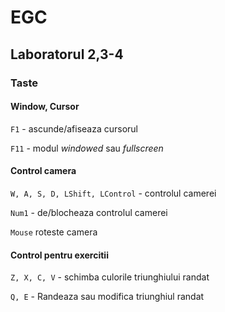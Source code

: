 # EGC
## Laboratorul 2,3-4

### Taste
#### Window, Cursor
  `F1` - ascunde/afiseaza cursorul
  
  `F11` - modul *windowed* sau *fullscreen*
#### Control camera
  `W, A, S, D, LShift, LControl` - controlul camerei
  
  `Num1` - de/blocheaza controlul camerei
  
  `Mouse` roteste camera
#### Control pentru exercitii
  `Z, X, C, V` - schimba culorile triunghiului randat

  `Q, E` - Randeaza sau modifica triunghiul randat
